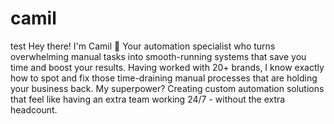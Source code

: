 # camil  
test
Hey there! I'm Camil 👋 Your automation specialist who turns overwhelming manual tasks into smooth-running systems that save you time and boost your results. Having worked with 20+ brands, I know exactly how to spot and fix those time-draining manual processes that are holding your business back. My superpower? Creating custom automation solutions that feel like having an extra team working 24/7 - without the extra headcount.
